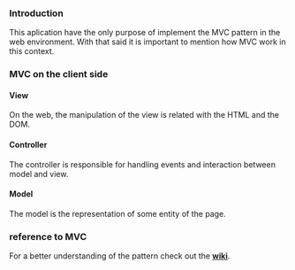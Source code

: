 ### Introduction

This aplication have the only purpose of implement the MVC pattern in the web environment. With that said it is important to mention how MVC work in this context.

### MVC on the client side

#### View

On the web, the manipulation of the view is related with the HTML and the DOM.

#### Controller

The controller is responsible for handling events and interaction between model and view.

#### Model

The model is the representation of some entity of the page.

### reference to MVC

For a better understanding of the pattern check out the **[wiki](https://en.wikipedia.org/wiki/Model%E2%80%93view%E2%80%93controller)**.
